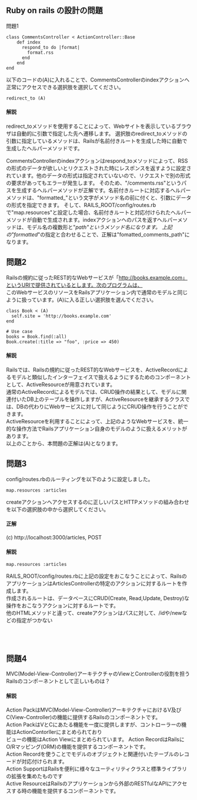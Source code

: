 ## Ruby on rails の設計の問題


問題1 

```
class CommentsController < ActionController::Base
    def index
      respond_to do |format|
        format.rss
      end
    end
end
```
以下のコードの(A)に入れることで、CommentsControllerのindexアクションへ正常にアクセスできる選択肢を選択してください。

```
redirect_to (A)
```

#### 解説
redirect_toメソッドを使用することによって、Webサイトを表示しているブラウザは自動的に引数で指定した先へ遷移します。
選択肢のredirect_toメソッドの引数に指定しているメソッドは、Railsが名前付きルートを生成した時に自動で生成したヘルパーメソッドです。

CommentsControllerのindexアクションはrespond_toメソッドによって、RSSの形式のデータが欲しいとリクエストされた時にレスポンスを返すように設定されています。他のデータの形式は指定されていないので、リクエストで別の形式の要求があってもエラーが発生します。
そのため、"/comments.rss"というパスを生成するヘルパーメソッドが正解です。名前付きルートに対応するヘルパーメソッドは、"formatted_"という文字がメソッド名の前に付くと、引数にデータの形式を指定できます。
そして、RAILS_ROOT/config/routes.rbで"map.resources"と設定した場合、名前付きルートと対応付けられたヘルパーメソッドが自動で生成されます。indexアクションへのパスを返すヘルパーメソッドは、モデル名の複数形と"_path"というメソッド名になります。
上記の"formatted_"の指定と合わせることで、正解は"fomatted_comments_path"になります。




## 問題2
Railsの規約に従ったREST的なWebサービスが「http://books.example.com」というURIで提供されているとします。次のプログラムは、<br>
このWebサービスのリソースをRailsアプリケーション内で通常のモデルと同じように扱っています。(A)に入る正しい選択肢を選んでください。


```
class Book < (A)
  self.site = 'http://books.example.com'
end
 
# Use case
books = Book.find(:all)
Book.create(:title => "foo", :price => 450)
```



#### 解説
Railsでは、Railsの規約に従ったREST的なWebサービスを、ActiveRecordによるモデルと類似したインターフェイスで扱えるようにするためのコンポーネントとして、ActiveResourceが用意されています。<br>
通常のActiveRecordによるモデルでは、CRUD操作の結果として、モデルに関連付いたDB上のテーブルを操作しますが、ActiveResourceを継承するクラスでは、DBの代わりにWebサービスに対して同じようにCRUD操作を行うことができます。<br>
ActiveResourceを利用することによって、上記のようなWebサービスを、統一的な操作方法でRailsアプリケーション自身のモデルのように扱えるメリットがあります。<br>
以上のことから、本問題の正解は(A)となります。<br>



## 問題3
config/routes.rbのルーティングを以下のように設定しました。
```
map.resources :articles
```


createアクションへアクセスするのに正しいパスとHTTPメソッドの組み合わせを以下の選択肢の中から選択してください。

#### 正解
(c) http://localhost:3000/articles, POST

#### 解説
```
map.resources :articles
```

RAILS_ROOT/config/routes.rbに上記の設定をおこなうことによって、RailsのアプリケーションはArticlesControllerの特定のアクションに対するルートを作成します。<br>
作成されるルートは、データベースにCRUD(Create, Read,Update, Destroy)な操作をおこなうアクションに対するルートです。<br>
他のHTMLメソッドと違って、createアクションはパスに対して、/idや/newなどの指定がつかない<br>



<br>
<br>

## 問題4
MVC(Model-View-Controller)アーキテクチャのViewとControllerの役割を担うRailsのコンポーネントとして正しいものは？


#### 解説
Action PackはMVC(Model-View-Controller)アーキテクチャにおけるV及びC(View-Controller)の機能に提供するRailsのコンポーネントです。<br>
Action PackはVとCにあたる機能を一度に提供しますが、コントローラーの機能はActionContorllerにまとめられており<br>
ビューの機能はAction Viewにまとめられています。
Action RecordはRailsにO/Rマッピング(ORM)の機能を提供するコンポーネントです。<br>
Action Recordを使うことでモデルのオブジェクトと関連付いたテーブルのレコードが対応付けられます。<br>
Action SupportはRailsを便利に様々なユーティリティクラスと標準ライブラリの拡張を集めたものです<br>
Active ResourceはRailsのアプリケーションから外部のRESTfulなAPIにアクセスする時の機能を提供するコンポーネントです。<br>











